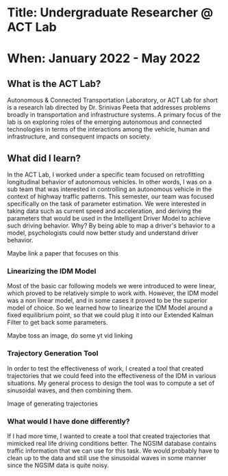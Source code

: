 # Title: Undergraduate Researcher @ ACT Lab

# When: January 2022 - May 2022

#####

## What is the ACT Lab?

Autonomous & Connected Transportation Laboratory, or ACT Lab for short is a
research lab directed by Dr. Srinivas Peeta that addresses problems broadly in
transportation and infrastructure systems. A primary focus of the lab is on
exploring roles of the emerging autonomous and connected technologies in terms
of the interactions among the vehicle, human and infrastructure, and consequent
impacts on society.

## What did I learn?

In the ACT Lab, I worked under a specific team focused on retrofitting
longitudinal behavior of autonomous vehicles. In other words, I was on a sub
team that was interested in controlling an autonomous vehicle in the context of
highway traffic patterns. This semester, our team was focused specifically on
the task of parameter estimation. We were interested in taking data such as
current speed and acceleration, and deriving the parameters that would be used
in the Intelligent Driver Model to achieve such driving behavior. Why? By being
able to map a driver's behavior to a model, psychologists could now better study
and understand driver behavior.

Maybe link a paper that focuses on this

### Linearizing the IDM Model

Most of the basic car following models we were introduced to were linear, which
proved to be relatively simple to work with. However, the IDM model was a non
linear model, and in some cases it proved to be the superior model of choice. So
we learned how to linearize the IDM Model around a fixed equilibrium point, so
that we could plug it into our Extended Kalman Filter to get back some
parameters.

Maybe toss an image, do some yt vid linking

### Trajectory Generation Tool

In order to test the effectiveness of work, I created a tool that created
trajectories that we could feed into the effectiveness of the IDM in various
situations. My general process to design the tool was to compute a set of
sinusoidal waves, and then combining them.

Image of generating trajectories

### What would I have done differently?

If I had more time, I wanted to create a tool that created trajectories that
mimicked real life driving conditions better. The NGSIM database contains
traffic information that we can use for this task. We would probably have to
clean up to the data and still use the sinusoidal waves in some manner since the
NGSIM data is quite noisy.
